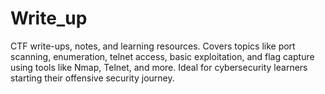 # Write_up
 CTF write-ups, notes, and learning resources. Covers topics like port scanning, enumeration, telnet access, basic exploitation, and flag capture using tools like Nmap, Telnet, and more. Ideal for cybersecurity learners starting their offensive security journey.
